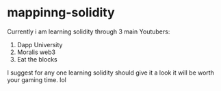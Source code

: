 # mappinng-solidity

Currently i am learning solidity through 3 main Youtubers:
1. Dapp University
2. Moralis web3
3. Eat the blocks

I suggest for any one learning solidity should give it a look it will be worth your gaming time. lol
